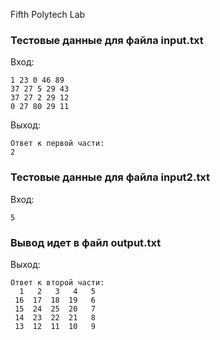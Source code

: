 Fifth Polytech Lab
### Тестовые данные для файла input.txt
Вход:
```
1 23 0 46 89
37 27 5 29 43
37 27 2 29 12
0 27 80 29 11

```
Выход:
```
Ответ к первой части:
2

```
  
### Тестовые данные для файла input2.txt
Вход:
```
5

```
### Вывод идет в файл output.txt
Выход:
```
Ответ к второй части:
  1   2   3   4   5
 16  17  18  19   6
 15  24  25  20   7
 14  23  22  21   8
 13  12  11  10   9

```

